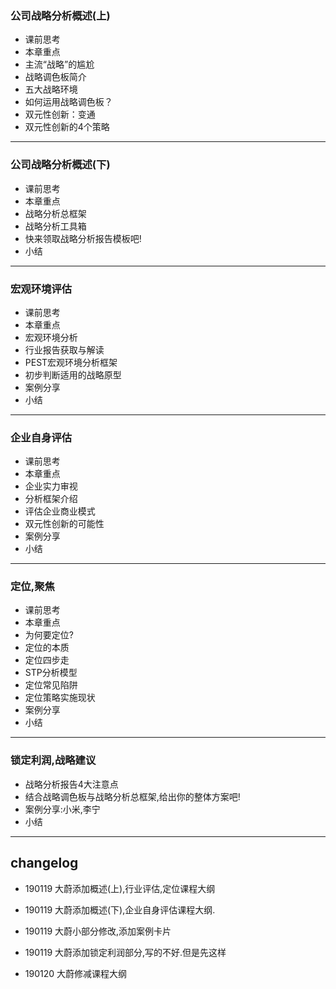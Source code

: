 ### 公司战略分析概述(上)
* 课前思考
* 本章重点
* 主流“战略”的尴尬
* 战略调色板简介
* 五大战略环境
* 如何运用战略调色板？
* 双元性创新：变通
* 双元性创新的4个策略


---

### 公司战略分析概述(下)

* 课前思考
* 本章重点
* 战略分析总框架
* 战略分析工具箱
* 快来领取战略分析报告模板吧!
* 小结

---

### 宏观环境评估

* 课前思考
* 本章重点
* 宏观环境分析
* 行业报告获取与解读
* PEST宏观环境分析框架
* 初步判断适用的战略原型
* 案例分享
* 小结


---

### 企业自身评估

* 课前思考
* 本章重点
* 企业实力审视
* 分析框架介绍
* 评估企业商业模式
* 双元性创新的可能性
* 案例分享
* 小结

---

### 定位,聚焦

* 课前思考
* 本章重点
* 为何要定位?
* 定位的本质
* 定位四步走
* STP分析模型
* 定位常见陷阱
* 定位策略实施现状
* 案例分享
* 小结


---

### 锁定利润,战略建议

* 战略分析报告4大注意点
* 结合战略调色板与战略分析总框架,给出你的整体方案吧!
* 案例分享:小米,李宁
* 小结


---
## changelog

- 190119 大蔚添加概述(上),行业评估,定位课程大纲

- 190119 大蔚添加概述(下),企业自身评估课程大纲.

- 190119 大蔚小部分修改,添加案例卡片

- 190119 大蔚添加锁定利润部分,写的不好.但是先这样

- 190120 大蔚修减课程大纲